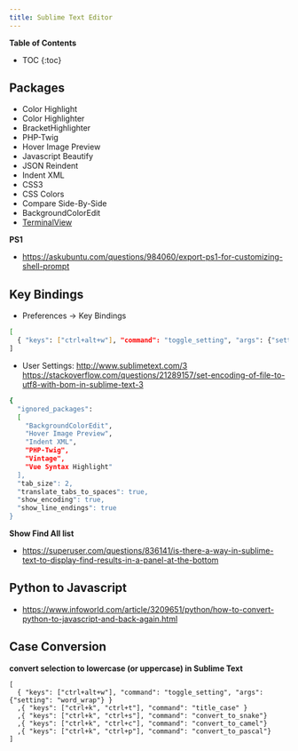 ```yaml
---
title: Sublime Text Editor
---
```


**Table of Contents**
* TOC
{:toc}


## Packages
* Color Highlight
* Color Highlighter
* BracketHighlighter
* PHP-Twig
* Hover Image Preview
* Javascript Beautify
* JSON Reindent
* Indent XML
* CSS3
* CSS Colors
* Compare Side-By-Side
* BackgroundColorEdit
* [TerminalView](https://packagecontrol.io/packages/TerminalView)

**PS1**
* https://askubuntu.com/questions/984060/export-ps1-for-customizing-shell-prompt

## Key Bindings
* Preferences -> Key Bindings
```bash
[
  { "keys": ["ctrl+alt+w"], "command": "toggle_setting", "args": {"setting": "word_wrap"} }
]
```
* User Settings:
http://www.sublimetext.com/3
https://stackoverflow.com/questions/21289157/set-encoding-of-file-to-utf8-with-bom-in-sublime-text-3
```bash
{
  "ignored_packages":
  [
    "BackgroundColorEdit",
    "Hover Image Preview",
    "Indent XML",
    "PHP-Twig",
    "Vintage",
    "Vue Syntax Highlight"
  ],
  "tab_size": 2,
  "translate_tabs_to_spaces": true,
  "show_encoding": true,
  "show_line_endings": true
}

```

**Show Find All list**
- https://superuser.com/questions/836141/is-there-a-way-in-sublime-text-to-display-find-results-in-a-panel-at-the-bottom

## Python to Javascript
- https://www.infoworld.com/article/3209651/python/how-to-convert-python-to-javascript-and-back-again.html


## Case Conversion

**convert selection to lowercase (or uppercase) in Sublime Text**
```
[
  { "keys": ["ctrl+alt+w"], "command": "toggle_setting", "args": {"setting": "word_wrap"} }
  ,{ "keys": ["ctrl+k", "ctrl+t"], "command": "title_case" }
  ,{ "keys": ["ctrl+k", "ctrl+s"], "command": "convert_to_snake"}
  ,{ "keys": ["ctrl+k", "ctrl+c"], "command": "convert_to_camel"}
  ,{ "keys": ["ctrl+k", "ctrl+p"], "command": "convert_to_pascal"}
]
```